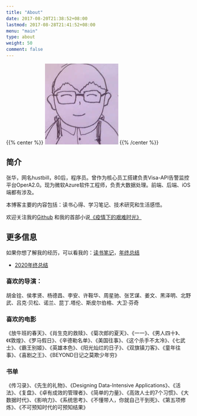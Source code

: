 ```yaml
---
title: "About"
date: 2017-08-20T21:38:52+08:00
lastmod: 2017-08-28T21:41:52+08:00
menu: "main"
type: about
weight: 50
comment: false
---
```

<!-- Markdown 支持直接写html 加入img -->
<!-- <p align="center">
  <img width="460" height="300" src="http://www.fillmurray.com/460/300">
</p> -->

{{% center %}}
![image](/images/avatar-hua-cartoon.jpg "Local Picture")
{{% /center %}}

## 简介
张华，网名hustbill，80后，程序员。曾作为核心员工搭建负责Visa-API告警监控平台OperA2.0。现为微软Azure软件工程师，负责大数据处理。前端、后端、iOS端都有涉及。

本博客主要的内容包括：读书心得、学习笔记、技术研究和生活感悟。

欢迎关注我的[Github](https://github.com/hustbill) 和我的首部小说[《疫情下的艰难时光》](https://book.qidian.com/info/1023432849)

## 更多信息
如果你想了解我的经历，可以看我的：[读书笔记](https://hustbill.github.io/categories/%E8%AF%BB%E4%B9%A6%E7%AC%94%E8%AE%B0/)，[年终总结](https://tinyurl.com/ybzyjups)


- [2020年终总结](https://hustbill.github.io/post/blog_2021/2021-01-24-2020-annual-summary/)

### 喜欢的导演：
胡金铨、侯孝贤、杨德昌、李安、许鞍华、周星驰、张艺谋、姜文、黑泽明、北野武、吕克·贝松、诺兰、昆丁.塔伦、斯皮尔伯格、大卫·芬奇

### 喜欢的电影
《放牛班的春天》、《肖生克的救赎》、《菊次郎的夏天》、《一一》、《男人四十》、《《敦煌》、《罗马假日》、《辛德勒名单》、《美国往事》、《这个杀手不太冷》、《七武士》、《霸王别姬》、《英雄本色》、《阳光灿烂的日子》、《双旗镇刀客》、《童年往事》、《喜剧之王》、《BEYOND日记之莫欺少年穷》

### 书单
《传习录》、《先生的礼物》、《Designing Data-Intensive Applications》、《活法》、《复盘》、《卓有成效的管理者》、《简单的力量》、《高效人士的7个习惯》、《大数据时代》、《影响力》、《系统思考》、《不懂带人，你就自己干到死》、《第五项修炼》、《不可预知时代的可预知结果》